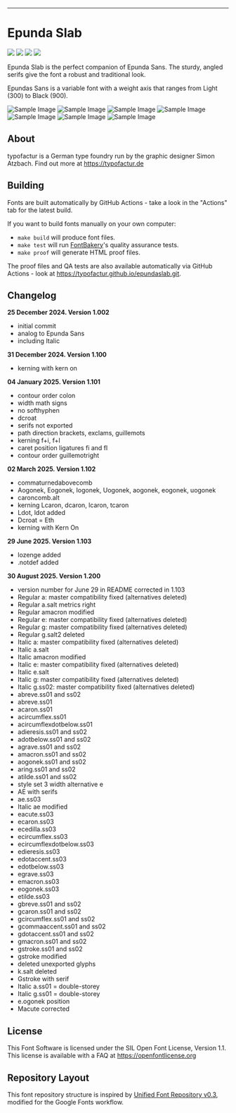 ----

# Epunda Slab

[![][Fontbakery]](https://typofactur.github.io/epundaslab/fontbakery/fontbakery-report.html)
[![][Universal]](https://typofactur.github.io/epundaslab/fontbakery/fontbakery-report.html)
[![][GF Profile]](https://typofactur.github.io/epundaslab/fontbakery/fontbakery-report.html)
[![][Shaping]](https://typofactur.github.io/epundaslab/fontbakery/fontbakery-report.html)

[Fontbakery]: https://img.shields.io/endpoint?url=https%3A%2F%2Fraw.githubusercontent.com%2Ftypofactur%2Fepundaslab%2Fgh-pages%2Fbadges%2Foverall.json
[GF Profile]: https://img.shields.io/endpoint?url=https%3A%2F%2Fraw.githubusercontent.com%2Ftypofactur%2Fepundaslab%2Fgh-pages%2Fbadges%2FGoogleFonts.json
[Outline Correctness]: https://img.shields.io/endpoint?url=https%3A%2F%2Fraw.githubusercontent.com%2Ftypofactur%2Fepundaslab%2Fgh-pages%2Fbadges%2FOutlineCorrectnessChecks.json
[Shaping]: https://img.shields.io/endpoint?url=https%3A%2F%2Fraw.githubusercontent.com%2Ftypofactur%2Fepundaslab%2Fgh-pages%2Fbadges%2FShapingChecks.json
[Universal]: https://img.shields.io/endpoint?url=https%3A%2F%2Fraw.githubusercontent.com%2Ftypofactur%2Fepundaslab%2Fgh-pages%2Fbadges%2FUniversal.json

Epunda Slab is the perfect companion of Epunda Sans. The sturdy, angled serifs give the font a robust and traditional look.

Epundas Sans is a variable font with a weight axis that ranges from Light (300) to Black (900).

![Sample Image](documentation/epundaslab_cover.png)
![Sample Image](documentation/epundaslab_alphabet.png)
![Sample Image](documentation/epundaslabitalic_alphabet.png)
![Sample Image](documentation/epundaslab_monster.png)
![Sample Image](documentation/epundaslab_tomato.png)
![Sample Image](documentation/epundaslab_algusto.png)
![Sample Image](documentation/epundaslab_spicy.png)

## About

typofactur is a German type foundry run by the graphic designer Simon Atzbach.
Find out more at https://typofactur.de

## Building

Fonts are built automatically by GitHub Actions - take a look in the "Actions" tab for the latest build.

If you want to build fonts manually on your own computer:

* `make build` will produce font files.
* `make test` will run [FontBakery](https://github.com/googlefonts/fontbakery)'s quality assurance tests.
* `make proof` will generate HTML proof files.

The proof files and QA tests are also available automatically via GitHub Actions - look at https://typofactur.github.io/epundaslab.git.

## Changelog

**25 December 2024. Version 1.002**
- initial commit
- analog to Epunda Sans
- including Italic

**31 December 2024. Version 1.100**
- kerning with kern on

**04 January 2025. Version 1.101**
- contour order colon
- width math signs
- no softhyphen
- dcroat
- serifs not exported
- path direction brackets, exclams, guillemots
- kerning f+i, f+l
- caret position ligatures fi and fl
- contour order guillemotright

**02 March 2025. Version 1.102**
- commaturnedabovecomb
- Aogonek, Eogonek, Iogonek, Uogonek, aogonek, eogonek, uogonek
- caroncomb.alt
- kerning Lcaron, dcaron, lcaron, tcaron
- Ldot, ldot added
- Dcroat = Eth
- kerning with Kern On

**29 June 2025. Version 1.103**
- lozenge added
- .notdef added

**30 August 2025. Version 1.200**
- version number for June 29 in README corrected in 1.103
- Regular a: master compatibility fixed (alternatives deleted)
- Regular a.salt metrics right
- Regular amacron modified
- Regular e: master compatibility fixed (alternatives deleted)
- Regular g: master compatibility fixed (alternatives deleted)
- Regular g.salt2 deleted
- Italic a: master compatibility fixed (alternatives deleted)
- Italic a.salt
- Italic amacron modified
- Italic e: master compatibility fixed (alternatives deleted)
- Italic e.salt
- Italic g: master compatibility fixed (alternatives deleted)
- Italic g.ss02: master compatibility fixed (alternatives deleted)
- abreve.ss01 and ss02
- abreve.ss01
- acaron.ss01
- acircumflex.ss01
- acircumflexdotbelow.ss01
- adieresis.ss01 and ss02
- adotbelow.ss01 and ss02
- agrave.ss01 and ss02
- amacron.ss01 and ss02
- aogonek.ss01 and ss02
- aring.ss01 and ss02
- atilde.ss01 and ss02
- style set 3 width alternative e
- AE with serifs
- ae.ss03
- Italic ae modified
- eacute.ss03
- ecaron.ss03
- ecedilla.ss03
- ecircumflex.ss03
- ecircumflexdotbelow.ss03
- edieresis.ss03
- edotaccent.ss03
- edotbelow.ss03
- egrave.ss03
- emacron.ss03
- eogonek.ss03
- etilde.ss03
- gbreve.ss01 and ss02
- gcaron.ss01 and ss02
- gcircumflex.ss01 and ss02
- gcommaaccent.ss01 and ss02
- gdotaccent.ss01 and ss02
- gmacron.ss01 and ss02
- gstroke.ss01 and ss02
- gstroke modified
- deleted unexported glyphs
- k.salt deleted
- Gstroke with serif
- Italic a.ss01 = double-storey
- Italic g.ss01 = double-storey
- e.ogonek position
- Macute corrected



## License

This Font Software is licensed under the SIL Open Font License, Version 1.1.
This license is available with a FAQ at https://openfontlicense.org

## Repository Layout

This font repository structure is inspired by [Unified Font Repository v0.3](https://github.com/unified-font-repository/Unified-Font-Repository), modified for the Google Fonts workflow.
